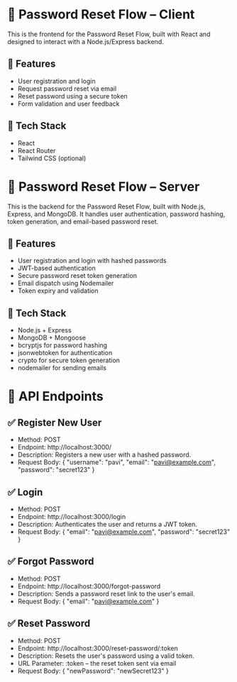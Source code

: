 # 🔐 Password Reset Flow – Client

This is the frontend for the Password Reset Flow, built with React and designed to interact with a Node.js/Express backend.

## 🚀 Features
- User registration and login
- Request password reset via email
- Reset password using a secure token
- Form validation and user feedback
  
## 🧱 Tech Stack
- React
- React Router
- Tailwind CSS (optional)

# 🔐 Password Reset Flow – Server

This is the backend for the Password Reset Flow, built with Node.js, Express, and MongoDB. It handles user authentication, password hashing, token generation, and email-based password reset.

## 🚀 Features
- User registration and login with hashed passwords
- JWT-based authentication
- Secure password reset token generation
- Email dispatch using Nodemailer
- Token expiry and validation
  
## 🧱 Tech Stack
- Node.js + Express
- MongoDB + Mongoose
- bcryptjs for password hashing
- jsonwebtoken for authentication
- crypto for secure token generation
- nodemailer for sending emails

# 🔄 API Endpoints
## ✅ Register New User
- Method: POST
- Endpoint: http://localhost:3000/
- Description: Registers a new user with a hashed password.
- Request Body:
{
  "username": "pavi",
  "email": "pavi@example.com",
  "password": "secret123"
}

## ✅ Login
- Method: POST
- Endpoint: http://localhost:3000/login
- Description: Authenticates the user and returns a JWT token.
- Request Body:
{
  "email": "pavi@example.com",
  "password": "secret123"
}


## ✅ Forgot Password
- Method: POST
- Endpoint: http://localhost:3000/forgot-password
- Description: Sends a password reset link to the user's email.
- Request Body:
{
  "email": "pavi@example.com"
}


## ✅ Reset Password
- Method: POST
- Endpoint: http://localhost:3000/reset-password/:token
- Description: Resets the user's password using a valid token.
- URL Parameter: :token – the reset token sent via email
- Request Body:
{
  "newPassword": "newSecret123"
}
